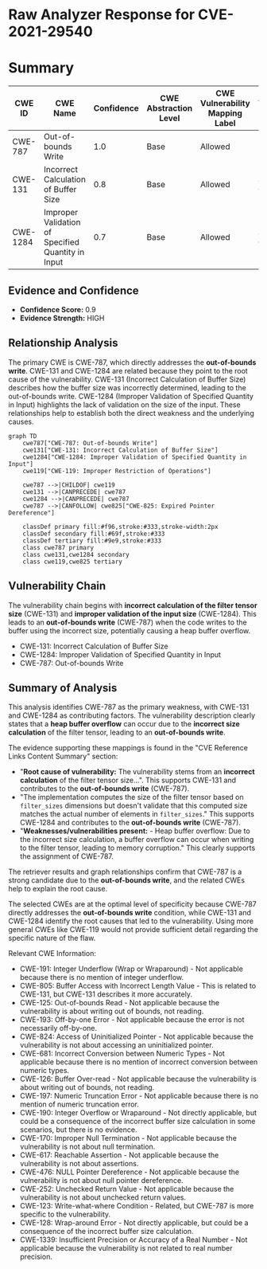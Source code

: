 # Raw Analyzer Response for CVE-2021-29540

# Summary
| CWE ID | CWE Name | Confidence | CWE Abstraction Level | CWE Vulnerability Mapping Label | CWE-Vulnerability Mapping Notes |
|---|---|---|---|---|---|
| CWE-787 | Out-of-bounds Write | 1.0 | Base | Allowed | Primary CWE |
| CWE-131 | Incorrect Calculation of Buffer Size | 0.8 | Base | Allowed | Secondary Candidate |
| CWE-1284 | Improper Validation of Specified Quantity in Input | 0.7 | Base | Allowed | Secondary Candidate |

## Evidence and Confidence

*   **Confidence Score:** 0.9
*   **Evidence Strength:** HIGH

## Relationship Analysis
The primary CWE is CWE-787, which directly addresses the **out-of-bounds write**. CWE-131 and CWE-1284 are related because they point to the root cause of the vulnerability. CWE-131 (Incorrect Calculation of Buffer Size) describes how the buffer size was incorrectly determined, leading to the out-of-bounds write. CWE-1284 (Improper Validation of Specified Quantity in Input) highlights the lack of validation on the size of the input. These relationships help to establish both the direct weakness and the underlying causes.

```mermaid
graph TD
    cwe787["CWE-787: Out-of-bounds Write"]
    cwe131["CWE-131: Incorrect Calculation of Buffer Size"]
    cwe1284["CWE-1284: Improper Validation of Specified Quantity in Input"]
    cwe119["CWE-119: Improper Restriction of Operations"]

    cwe787 -->|CHILDOF| cwe119
    cwe131 -->|CANPRECEDE| cwe787
    cwe1284 -->|CANPRECEDE| cwe787
    cwe787 -->|CANFOLLOW| cwe825["CWE-825: Expired Pointer Dereference"]

    classDef primary fill:#f96,stroke:#333,stroke-width:2px
    classDef secondary fill:#69f,stroke:#333
    classDef tertiary fill:#9e9,stroke:#333
    class cwe787 primary
    class cwe131,cwe1284 secondary
    class cwe119,cwe825 tertiary
```

## Vulnerability Chain
The vulnerability chain begins with **incorrect calculation of the filter tensor size** (CWE-131) and **improper validation of the input size** (CWE-1284). This leads to an **out-of-bounds write** (CWE-787) when the code writes to the buffer using the incorrect size, potentially causing a heap buffer overflow.
- CWE-131: Incorrect Calculation of Buffer Size
- CWE-1284: Improper Validation of Specified Quantity in Input
- CWE-787: Out-of-bounds Write

## Summary of Analysis
This analysis identifies CWE-787 as the primary weakness, with CWE-131 and CWE-1284 as contributing factors. The vulnerability description clearly states that a **heap buffer overflow** can occur due to the **incorrect size calculation** of the filter tensor, leading to an **out-of-bounds write**.

The evidence supporting these mappings is found in the "CVE Reference Links Content Summary" section:
- "**Root cause of vulnerability:** The vulnerability stems from an **incorrect calculation** of the filter tensor size...". This supports CWE-131 and contributes to the **out-of-bounds write** (CWE-787).
- "The implementation computes the size of the filter tensor based on `filter_sizes` dimensions but doesn't validate that this computed size matches the actual number of elements in `filter_sizes`." This supports CWE-1284 and contributes to the **out-of-bounds write** (CWE-787).
- "**Weaknesses/vulnerabilities present:** - Heap buffer overflow: Due to the incorrect size calculation, a buffer overflow can occur when writing to the filter tensor, leading to memory corruption." This clearly supports the assignment of CWE-787.

The retriever results and graph relationships confirm that CWE-787 is a strong candidate due to the **out-of-bounds write**, and the related CWEs help to explain the root cause.

The selected CWEs are at the optimal level of specificity because CWE-787 directly addresses the **out-of-bounds write** condition, while CWE-131 and CWE-1284 identify the root causes that led to the vulnerability. Using more general CWEs like CWE-119 would not provide sufficient detail regarding the specific nature of the flaw.

Relevant CWE Information:
- CWE-191: Integer Underflow (Wrap or Wraparound) - Not applicable because there is no mention of integer underflow.
- CWE-805: Buffer Access with Incorrect Length Value - This is related to CWE-131, but CWE-131 describes it more accurately.
- CWE-125: Out-of-bounds Read - Not applicable because the vulnerability is about writing out of bounds, not reading.
- CWE-193: Off-by-one Error - Not applicable because the error is not necessarily off-by-one.
- CWE-824: Access of Uninitialized Pointer - Not applicable because the vulnerability is not about accessing an uninitialized pointer.
- CWE-681: Incorrect Conversion between Numeric Types - Not applicable because there is no mention of incorrect conversion between numeric types.
- CWE-126: Buffer Over-read - Not applicable because the vulnerability is about writing out of bounds, not reading.
- CWE-197: Numeric Truncation Error - Not applicable because there is no mention of numeric truncation error.
- CWE-190: Integer Overflow or Wraparound - Not directly applicable, but could be a consequence of the incorrect buffer size calculation in some scenarios, but there is no evidence.
- CWE-170: Improper Null Termination - Not applicable because the vulnerability is not about null termination.
- CWE-617: Reachable Assertion - Not applicable because the vulnerability is not about assertions.
- CWE-476: NULL Pointer Dereference - Not applicable because the vulnerability is not about null pointer dereference.
- CWE-252: Unchecked Return Value - Not applicable because the vulnerability is not about unchecked return values.
- CWE-123: Write-what-where Condition - Related, but CWE-787 is more specific to the vulnerability.
- CWE-128: Wrap-around Error - Not directly applicable, but could be a consequence of the incorrect buffer size calculation.
- CWE-1339: Insufficient Precision or Accuracy of a Real Number - Not applicable because the vulnerability is not related to real number precision.